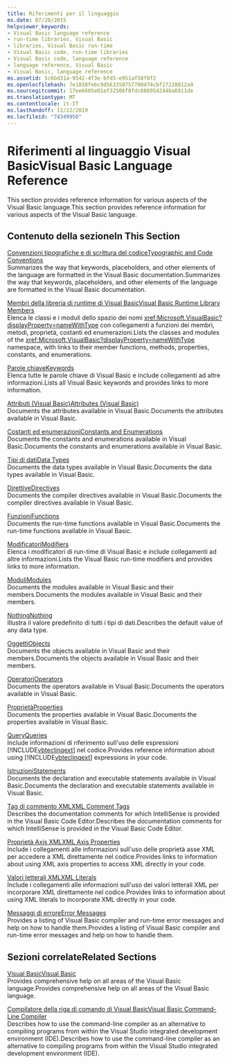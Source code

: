 ```yaml
---
title: Riferimenti per il linguaggio
ms.date: 07/20/2015
helpviewer_keywords:
- Visual Basic language reference
- run-time libraries, Visual Basic
- libraries, Visual Basic run-time
- Visual Basic code, run-time libraries
- Visual Basic code, language reference
- language reference, Visual Basic
- Visual Basic, language reference
ms.assetid: 5c6bd31a-9542-4f3e-bfd5-e951af58f0f2
ms.openlocfilehash: 7e1838fe6c9d563358757700d74cbf27228812a9
ms.sourcegitcommit: 17ee6605e01ef32506f8fdc686954244ba6911de
ms.translationtype: MT
ms.contentlocale: it-IT
ms.lasthandoff: 11/22/2019
ms.locfileid: "74349950"
---
```

# <a name="visual-basic-language-reference"></a><span data-ttu-id="1fa1a-102">Riferimenti al linguaggio Visual Basic</span><span class="sxs-lookup"><span data-stu-id="1fa1a-102">Visual Basic Language Reference</span></span>

<span data-ttu-id="1fa1a-103">This section provides reference information for various aspects of the Visual Basic language.</span><span class="sxs-lookup"><span data-stu-id="1fa1a-103">This section provides reference information for various aspects of the Visual Basic language.</span></span>  
  
## <a name="in-this-section"></a><span data-ttu-id="1fa1a-104">Contenuto della sezione</span><span class="sxs-lookup"><span data-stu-id="1fa1a-104">In This Section</span></span>  

 [<span data-ttu-id="1fa1a-105">Convenzioni tipografiche e di scrittura del codice</span><span class="sxs-lookup"><span data-stu-id="1fa1a-105">Typographic and Code Conventions</span></span>](../../visual-basic/language-reference/typographic-and-code-conventions.md)  
 <span data-ttu-id="1fa1a-106">Summarizes the way that keywords, placeholders, and other elements of the language are formatted in the Visual Basic documentation.</span><span class="sxs-lookup"><span data-stu-id="1fa1a-106">Summarizes the way that keywords, placeholders, and other elements of the language are formatted in the Visual Basic documentation.</span></span>  
  
 [<span data-ttu-id="1fa1a-107">Membri della libreria di runtime di Visual Basic</span><span class="sxs-lookup"><span data-stu-id="1fa1a-107">Visual Basic Runtime Library Members</span></span>](../../visual-basic/language-reference/runtime-library-members.md)  
 <span data-ttu-id="1fa1a-108">Elenca le classi e i moduli dello spazio dei nomi <xref:Microsoft.VisualBasic?displayProperty=nameWithType> con collegamenti a funzioni dei membri, metodi, proprietà, costanti ed enumerazioni.</span><span class="sxs-lookup"><span data-stu-id="1fa1a-108">Lists the classes and modules of the <xref:Microsoft.VisualBasic?displayProperty=nameWithType> namespace, with links to their member functions, methods, properties, constants, and enumerations.</span></span>  
  
 [<span data-ttu-id="1fa1a-109">Parole chiave</span><span class="sxs-lookup"><span data-stu-id="1fa1a-109">Keywords</span></span>](../../visual-basic/language-reference/keywords/index.md)  
 <span data-ttu-id="1fa1a-110">Elenca tutte le parole chiave di Visual Basic e include collegamenti ad altre informazioni.</span><span class="sxs-lookup"><span data-stu-id="1fa1a-110">Lists all Visual Basic keywords and provides links to more information.</span></span>  
  
 [<span data-ttu-id="1fa1a-111">Attributi (Visual Basic)</span><span class="sxs-lookup"><span data-stu-id="1fa1a-111">Attributes (Visual Basic)</span></span>](../../visual-basic/language-reference/attributes.md)  
 <span data-ttu-id="1fa1a-112">Documents the attributes available in Visual Basic.</span><span class="sxs-lookup"><span data-stu-id="1fa1a-112">Documents the attributes available in Visual Basic.</span></span>  
  
 [<span data-ttu-id="1fa1a-113">Costanti ed enumerazioni</span><span class="sxs-lookup"><span data-stu-id="1fa1a-113">Constants and Enumerations</span></span>](../../visual-basic/language-reference/constants-and-enumerations.md)  
 <span data-ttu-id="1fa1a-114">Documents the constants and enumerations available in Visual Basic.</span><span class="sxs-lookup"><span data-stu-id="1fa1a-114">Documents the constants and enumerations available in Visual Basic.</span></span>  
  
 [<span data-ttu-id="1fa1a-115">Tipi di dati</span><span class="sxs-lookup"><span data-stu-id="1fa1a-115">Data Types</span></span>](../../visual-basic/language-reference/data-types/index.md)  
 <span data-ttu-id="1fa1a-116">Documents the data types available in Visual Basic.</span><span class="sxs-lookup"><span data-stu-id="1fa1a-116">Documents the data types available in Visual Basic.</span></span>  
  
 [<span data-ttu-id="1fa1a-117">Direttive</span><span class="sxs-lookup"><span data-stu-id="1fa1a-117">Directives</span></span>](../../visual-basic/language-reference/directives/index.md)  
 <span data-ttu-id="1fa1a-118">Documents the compiler directives available in Visual Basic.</span><span class="sxs-lookup"><span data-stu-id="1fa1a-118">Documents the compiler directives available in Visual Basic.</span></span>  
  
 [<span data-ttu-id="1fa1a-119">Funzioni</span><span class="sxs-lookup"><span data-stu-id="1fa1a-119">Functions</span></span>](../../visual-basic/language-reference/functions/index.md)  
 <span data-ttu-id="1fa1a-120">Documents the run-time functions available in Visual Basic.</span><span class="sxs-lookup"><span data-stu-id="1fa1a-120">Documents the run-time functions available in Visual Basic.</span></span>  
  
 [<span data-ttu-id="1fa1a-121">Modificatori</span><span class="sxs-lookup"><span data-stu-id="1fa1a-121">Modifiers</span></span>](../../visual-basic/language-reference/modifiers/index.md)  
 <span data-ttu-id="1fa1a-122">Elenca i modificatori di run-time di Visual Basic e include collegamenti ad altre informazioni.</span><span class="sxs-lookup"><span data-stu-id="1fa1a-122">Lists the Visual Basic run-time modifiers and provides links to more information.</span></span>  
  
 [<span data-ttu-id="1fa1a-123">Moduli</span><span class="sxs-lookup"><span data-stu-id="1fa1a-123">Modules</span></span>](../../visual-basic/language-reference/modules.md)  
 <span data-ttu-id="1fa1a-124">Documents the modules available in Visual Basic and their members.</span><span class="sxs-lookup"><span data-stu-id="1fa1a-124">Documents the modules available in Visual Basic and their members.</span></span>  
  
 [<span data-ttu-id="1fa1a-125">Nothing</span><span class="sxs-lookup"><span data-stu-id="1fa1a-125">Nothing</span></span>](../../visual-basic/language-reference/nothing.md)  
 <span data-ttu-id="1fa1a-126">Illustra il valore predefinito di tutti i tipi di dati.</span><span class="sxs-lookup"><span data-stu-id="1fa1a-126">Describes the default value of any data type.</span></span>  
  
 [<span data-ttu-id="1fa1a-127">Oggetti</span><span class="sxs-lookup"><span data-stu-id="1fa1a-127">Objects</span></span>](../../visual-basic/language-reference/objects/index.md)  
 <span data-ttu-id="1fa1a-128">Documents the objects available in Visual Basic and their members.</span><span class="sxs-lookup"><span data-stu-id="1fa1a-128">Documents the objects available in Visual Basic and their members.</span></span>  
  
 [<span data-ttu-id="1fa1a-129">Operatori</span><span class="sxs-lookup"><span data-stu-id="1fa1a-129">Operators</span></span>](../../visual-basic/language-reference/operators/index.md)  
 <span data-ttu-id="1fa1a-130">Documents the operators available in Visual Basic.</span><span class="sxs-lookup"><span data-stu-id="1fa1a-130">Documents the operators available in Visual Basic.</span></span>  
  
 [<span data-ttu-id="1fa1a-131">Proprietà</span><span class="sxs-lookup"><span data-stu-id="1fa1a-131">Properties</span></span>](../../visual-basic/language-reference/properties.md)  
 <span data-ttu-id="1fa1a-132">Documents the properties available in Visual Basic.</span><span class="sxs-lookup"><span data-stu-id="1fa1a-132">Documents the properties available in Visual Basic.</span></span>  
  
 [<span data-ttu-id="1fa1a-133">Query</span><span class="sxs-lookup"><span data-stu-id="1fa1a-133">Queries</span></span>](../../visual-basic/language-reference/queries/index.md)  
 <span data-ttu-id="1fa1a-134">Include informazioni di riferimento sull'uso delle espressioni [!INCLUDE[vbteclinqext](~/includes/vbteclinqext-md.md)] nel codice.</span><span class="sxs-lookup"><span data-stu-id="1fa1a-134">Provides reference information about using [!INCLUDE[vbteclinqext](~/includes/vbteclinqext-md.md)] expressions in your code.</span></span>  
  
 [<span data-ttu-id="1fa1a-135">Istruzioni</span><span class="sxs-lookup"><span data-stu-id="1fa1a-135">Statements</span></span>](../../visual-basic/language-reference/statements/index.md)  
 <span data-ttu-id="1fa1a-136">Documents the declaration and executable statements available in Visual Basic.</span><span class="sxs-lookup"><span data-stu-id="1fa1a-136">Documents the declaration and executable statements available in Visual Basic.</span></span>  
  
 [<span data-ttu-id="1fa1a-137">Tag di commento XML</span><span class="sxs-lookup"><span data-stu-id="1fa1a-137">XML Comment Tags</span></span>](../../visual-basic/language-reference/xmldoc/index.md)  
 <span data-ttu-id="1fa1a-138">Describes the documentation comments for which IntelliSense is provided in the Visual Basic Code Editor.</span><span class="sxs-lookup"><span data-stu-id="1fa1a-138">Describes the documentation comments for which IntelliSense is provided in the Visual Basic Code Editor.</span></span>  
  
 [<span data-ttu-id="1fa1a-139">Proprietà Axis XML</span><span class="sxs-lookup"><span data-stu-id="1fa1a-139">XML Axis Properties</span></span>](../../visual-basic/language-reference/xml-axis/index.md)  
 <span data-ttu-id="1fa1a-140">Include i collegamenti alle informazioni sull'uso delle proprietà asse XML per accedere a XML direttamente nel codice.</span><span class="sxs-lookup"><span data-stu-id="1fa1a-140">Provides links to information about using XML axis properties to access XML directly in your code.</span></span>  
  
 [<span data-ttu-id="1fa1a-141">Valori letterali XML</span><span class="sxs-lookup"><span data-stu-id="1fa1a-141">XML Literals</span></span>](../../visual-basic/language-reference/xml-literals/index.md)  
 <span data-ttu-id="1fa1a-142">Include i collegamenti alle informazioni sull'uso dei valori letterali XML per incorporare XML direttamente nel codice.</span><span class="sxs-lookup"><span data-stu-id="1fa1a-142">Provides links to information about using XML literals to incorporate XML directly in your code.</span></span>  
  
 [<span data-ttu-id="1fa1a-143">Messaggi di errore</span><span class="sxs-lookup"><span data-stu-id="1fa1a-143">Error Messages</span></span>](../../visual-basic/language-reference/error-messages/index.md)  
 <span data-ttu-id="1fa1a-144">Provides a listing of Visual Basic compiler and run-time error messages and help on how to handle them.</span><span class="sxs-lookup"><span data-stu-id="1fa1a-144">Provides a listing of Visual Basic compiler and run-time error messages and help on how to handle them.</span></span>  
  
## <a name="related-sections"></a><span data-ttu-id="1fa1a-145">Sezioni correlate</span><span class="sxs-lookup"><span data-stu-id="1fa1a-145">Related Sections</span></span>  

 [<span data-ttu-id="1fa1a-146">Visual Basic</span><span class="sxs-lookup"><span data-stu-id="1fa1a-146">Visual Basic</span></span>](../../visual-basic/index.md)  
 <span data-ttu-id="1fa1a-147">Provides comprehensive help on all areas of the Visual Basic language.</span><span class="sxs-lookup"><span data-stu-id="1fa1a-147">Provides comprehensive help on all areas of the Visual Basic language.</span></span>  
  
 [<span data-ttu-id="1fa1a-148">Compilatore della riga di comando di Visual Basic</span><span class="sxs-lookup"><span data-stu-id="1fa1a-148">Visual Basic Command-Line Compiler</span></span>](../../visual-basic/reference/command-line-compiler/index.md)  
 <span data-ttu-id="1fa1a-149">Describes how to use the command-line compiler as an alternative to compiling programs from within the Visual Studio integrated development environment (IDE).</span><span class="sxs-lookup"><span data-stu-id="1fa1a-149">Describes how to use the command-line compiler as an alternative to compiling programs from within the Visual Studio integrated development environment (IDE).</span></span>
